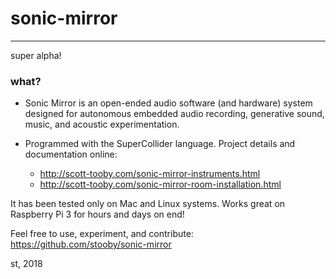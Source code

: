 # sonic-mirror
---
super alpha!

### what?
* Sonic Mirror is an open-ended audio software (and hardware) system designed for autonomous embedded audio recording, generative sound, music, and acoustic experimentation.

* Programmed with the SuperCollider language.  Project details and documentation online:
  - http://scott-tooby.com/sonic-mirror-instruments.html
  - http://scott-tooby.com/sonic-mirror-room-installation.html


It has been tested only on Mac and Linux systems.  Works great on Raspberry Pi 3 for hours and days on end!  

Feel free to use, experiment, and contribute:  https://github.com/stooby/sonic-mirror

st, 2018
